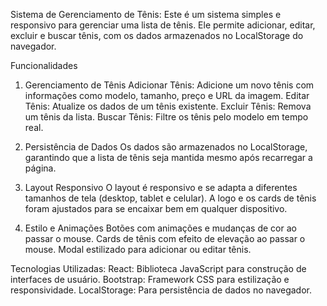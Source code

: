 Sistema de Gerenciamento de Tênis:
Este é um sistema simples e responsivo para gerenciar uma lista de tênis. Ele permite adicionar, editar, excluir e buscar tênis, com os dados armazenados no LocalStorage do navegador.

Funcionalidades
1. Gerenciamento de Tênis
Adicionar Tênis: Adicione um novo tênis com informações como modelo, tamanho, preço e URL da imagem.
Editar Tênis: Atualize os dados de um tênis existente.
Excluir Tênis: Remova um tênis da lista.
Buscar Tênis: Filtre os tênis pelo modelo em tempo real.

2. Persistência de Dados
Os dados são armazenados no LocalStorage, garantindo que a lista de tênis seja mantida mesmo após recarregar a página.

3. Layout Responsivo
O layout é responsivo e se adapta a diferentes tamanhos de tela (desktop, tablet e celular).
A logo e os cards de tênis foram ajustados para se encaixar bem em qualquer dispositivo.

4. Estilo e Animações
Botões com animações e mudanças de cor ao passar o mouse.
Cards de tênis com efeito de elevação ao passar o mouse.
Modal estilizado para adicionar ou editar tênis.

Tecnologias Utilizadas:
React: Biblioteca JavaScript para construção de interfaces de usuário.
Bootstrap: Framework CSS para estilização e responsividade.
LocalStorage: Para persistência de dados no navegador.
